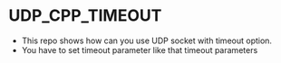 # UDP_CPP_TIMEOUT

- This repo shows how can you use UDP socket with timeout option.
- You have to set timeout parameter like that timeout parameters
